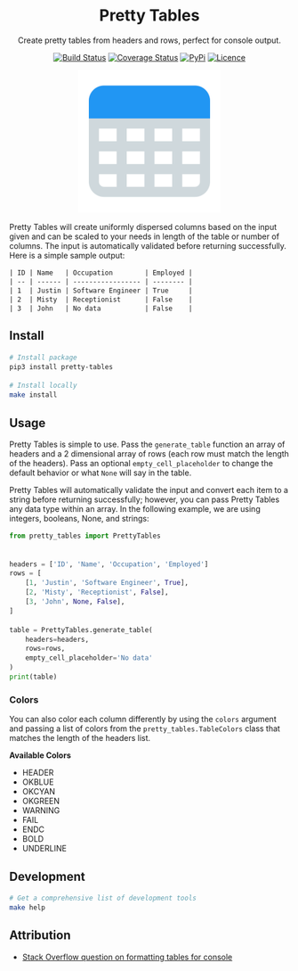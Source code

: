 <div align="center">

# Pretty Tables

Create pretty tables from headers and rows, perfect for console output.

[![Build Status](https://github.com/Justintime50/pretty-tables/workflows/build/badge.svg)](https://github.com/Justintime50/pretty-tables/actions)
[![Coverage Status](https://coveralls.io/repos/github/Justintime50/pretty-tables/badge.svg?branch=main)](https://coveralls.io/github/Justintime50/pretty-tables?branch=main)
[![PyPi](https://img.shields.io/pypi/v/pretty-tables)](https://pypi.org/project/pretty-tables/)
[![Licence](https://img.shields.io/github/license/justintime50/pretty-tables)](LICENSE)

<img src="https://raw.githubusercontent.com/justintime50/assets/main/src/pretty-tables/showcase.png" alt="Showcase">

</div>

Pretty Tables will create uniformly dispersed columns based on the input given and can be scaled to your needs in length of the table or number of columns. The input is automatically validated before returning successfully. Here is a simple sample output:

```
| ID | Name   | Occupation        | Employed |
| -- | ------ | ----------------- | -------- |
| 1  | Justin | Software Engineer | True     |
| 2  | Misty  | Receptionist      | False    |
| 3  | John   | No data           | False    |
```

## Install

```bash
# Install package
pip3 install pretty-tables

# Install locally
make install
```

## Usage

Pretty Tables is simple to use. Pass the `generate_table` function an array of headers and a 2 dimensional array of rows (each row must match the length of the headers). Pass an optional `empty_cell_placeholder` to change the default behavior or what `None` will say in the table.

Pretty Tables will automatically validate the input and convert each item to a string before returning successfully; however, you can pass Pretty Tables any data type within an array. In the following example, we are using integers, booleans, None, and strings:

```python
from pretty_tables import PrettyTables


headers = ['ID', 'Name', 'Occupation', 'Employed']
rows = [
    [1, 'Justin', 'Software Engineer', True],
    [2, 'Misty', 'Receptionist', False],
    [3, 'John', None, False],
]

table = PrettyTables.generate_table(
    headers=headers, 
    rows=rows, 
    empty_cell_placeholder='No data'
)
print(table)
```

### Colors

You can also color each column differently by using the `colors` argument and passing a list of colors from the `pretty_tables.TableColors` class that matches the length of the headers list.

**Available Colors**

- HEADER
- OKBLUE
- OKCYAN
- OKGREEN
- WARNING
- FAIL
- ENDC
- BOLD
- UNDERLINE

## Development

```bash
# Get a comprehensive list of development tools
make help
```

## Attribution

- [Stack Overflow question on formatting tables for console](https://stackoverflow.com/a/8356620/865091)
